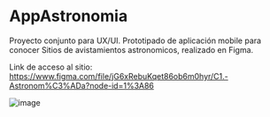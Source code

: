 # AppAstronomia

Proyecto conjunto para UX/UI. Prototipado de aplicación mobile para conocer Sitios de avistamientos astronomicos, realizado en Figma.

Link de acceso al sitio: https://www.figma.com/file/jG6xRebuKqet86ob6m0hyr/C1.-Astronom%C3%ADa?node-id=1%3A86

![image](https://user-images.githubusercontent.com/81306209/140739828-ff665a37-2564-4d67-b85a-d681bb31402b.png)
